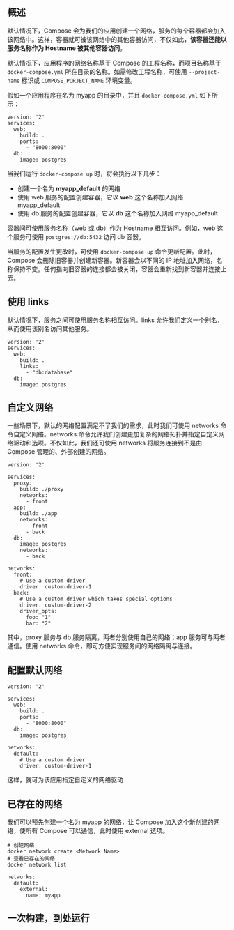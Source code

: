 ## 概述

默认情况下，Compose 会为我们的应用创建一个网络，服务的每个容器都会加入该网络中。这样，容器就可被该网络中的其他容器访问，不仅如此，**该容器还能以服务名称作为 Hostname 被其他容器访问**。

默认情况下，应用程序的网络名称基于 Compose 的工程名称，而项目名称基于 `docker-compose.yml` 所在目录的名称。如需修改工程名称，可使用 `--project-name` 标识或 `COMPOSE_PORJECT_NAME` 环境变量。

假如一个应用程序在名为 myapp 的目录中，并且 `docker-compose.yml` 如下所示：

```
version: '2'
services:
  web:
    build: .
    ports:
      - "8000:8000"
  db:
    image: postgres
```

当我们运行 `docker-compose up` 时，将会执行以下几步：

- 创建一个名为 **myapp_default** 的网络
- 使用 web 服务的配置创建容器，它以 **web** 这个名称加入网络 myapp_default
- 使用 db 服务的配置创建容器，它以 **db** 这个名称加入网络 myapp_default

容器间可使用服务名称（web 或 db）作为 Hostname 相互访问。例如，web 这个服务可使用 `postgres://db:5432` 访问 db 容器。

当服务的配置发生更改时，可使用 `docker-compose up` 命令更新配置。此时，Compose 会删除旧容器并创建新容器。新容器会以不同的 IP 地址加入网络，名称保持不变。任何指向旧容器的连接都会被关闭，容器会重新找到新容器并连接上去。

## 使用 links

默认情况下，服务之间可使用服务名称相互访问。links 允许我们定义一个别名，从而使用该别名访问其他服务。

```
version: '2'
services:
  web:
    build: .
    links:
      - "db:database"
  db:
    image: postgres
```

## 自定义网络

一些场景下，默认的网络配置满足不了我们的需求，此时我们可使用 networks 命令自定义网络。networks 命令允许我们创建更加复杂的网络拓扑并指定自定义网络驱动和选项。不仅如此，我们还可使用 networks 将服务连接到不是由 Compose 管理的、外部创建的网络。

```
version: '2'

services:
  proxy:
    build: ./proxy
    networks:
      - front
  app:
    build: ./app
    networks:
      - front
      - back
  db:
    image: postgres
    networks:
      - back

networks:
  front:
    # Use a custom driver
    driver: custom-driver-1
  back:
    # Use a custom driver which takes special options
    driver: custom-driver-2
    driver_opts:
      foo: "1"
      bar: "2"
```

其中，proxy 服务与 db 服务隔离，两者分别使用自己的网络；app 服务可与两者通信。使用 networks 命令，即可方便实现服务间的网络隔离与连接。

## 配置默认网络

```
version: '2'

services:
  web:
    build: .
    ports:
      - "8000:8000"
  db:
    image: postgres

networks:
  default:
    # Use a custom driver
    driver: custom-driver-1
```

这样，就可为该应用指定自定义的网络驱动

## 已存在的网络

我们可以预先创建一个名为 myapp 的网络，让 Compose 加入这个新创建的网络，使所有 Compose 可以通信，此时使用 external 选项。

```
# 创建网络
docker network create <Network Name>
# 查看已存在的网络
docker network list
```

```
networks:
  default:
    external:
      name: myapp
```

## 一次构建，到处运行

